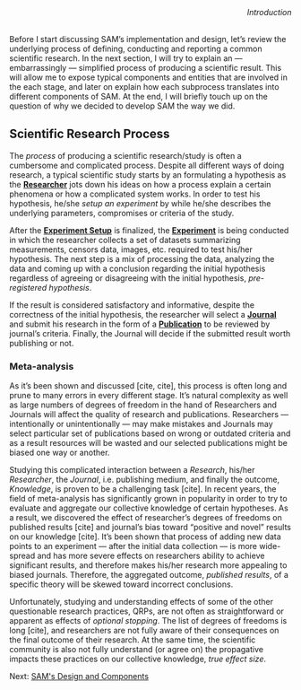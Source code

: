 <div style="text-align: right"><i>Introduction</i></div>
<br>

Before I start discussing SAM’s implementation and design, let’s review the underlying process of defining, conducting and reporting a common scientific research. In the next section, I will try to explain an — embarrassingly — simplified process of producing a scientific result. This will allow me to expose typical components and entities that are involved in the each stage, and later on explain how each subprocess translates into different components of SAM. At the end, I will briefly touch up on the question of why we decided to develop SAM the way we did.

## Scientific Research Process

The *process* of producing a scientific research/study is often a cumbersome and complicated process. Despite all different ways of doing research, a typical scientific study starts by an formulating a hypothesis as the [**Researcher**](Components.md#researcher) jots down his ideas on how a process explain a certain phenomena or how a complicated system works. In order to test his hypothesis, he/she *setup an experiment* by while he/she describes the underlying parameters, compromises or criteria of the study.

After the [**Experiment Setup**](Components.md#experiment-setup) is finalized, the [**Experiment**](Components.md#experiment) is being conducted in which the researcher collects a set of datasets summarizing measurements, censors data, images, etc. required to test his/her hypothesis. The next step is a mix of processing the data, analyzing the data and coming up with a conclusion regarding the initial hypothesis regardless of agreeing or disagreeing with the initial hypothesis, *pre-registered hypothesis*.

If the result is considered satisfactory and informative, despite the correctness of the initial hypothesis, the researcher will select a [**Journal**](Components.md#journal) and submit his research in the form of a [**Publication**](Components.md#submission) to be reviewed by journal’s criteria. Finally, the Journal will decide if the submitted result worth publishing or not. 

### Meta-analysis

As it’s been shown and discussed [cite, cite], this process is often long and prune to many errors in every different stage. It’s natural complexity as well as large numbers of degrees of freedom in the hand of Researchers and Journals will affect the quality of research and publications. Researchers —intentionally or unintentionally — may make mistakes and Journals may select particular set of publications based on wrong or outdated criteria and as a result resources will be wasted and our selected publications might be biased one way or another. 

Studying this complicated interaction between a *Research*, his/her *Researcher*, the *Journal*, i.e. publishing medium, and finally the outcome, *Knowledge*, is proven to be a challenging task [cite]. In recent years, the field of meta-analysis has significantly grown in popularity in order to try to evaluate and aggregate our collective knowledge of certain hypotheses. As a result, we discovered the effect of researcher’s degrees of freedoms on published results [cite] and journal’s bias toward “positive and novel” results on our knowledge [cite]. It’s been shown that process of adding new data points to an experiment — after the initial data collection — is more wide-spread and has more severe effects on researchers ability to achieve significant results, and therefore makes his/her research more appealing to biased journals. Therefore, the aggregated outcome, *published results*, of a specific theory will be skewed toward incorrect conclusions. 

Unfortunately, studying and understanding effects of some of the other questionable research practices, QRPs, are not often as straightforward or apparent as effects of *optional stopping*. The list of degrees of freedoms is long [cite], and researchers are not fully aware of their consequences on the final outcome of their research. At the same time, the scientific community is also not fully understand (or agree on) the propagative impacts these practices on our collective knowledge, *true effect size*.


Next: [SAM's Design and Components](Components.md)